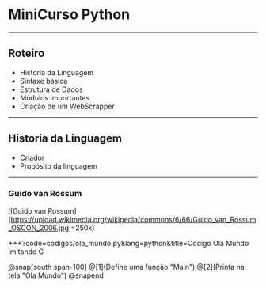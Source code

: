 # MiniCurso Python

---

## Roteiro

* Historia da Linguagem
* Sintaxe básica
* Estrutura de Dados
* Módulos Importantes
* Criação de um WebScrapper

--- 

## Historia da Linguagem

* Criador
* Propósito da linguagem

---

### Guido van Rossum
![Guido van Rossum](https://upload.wikimedia.org/wikipedia/commons/6/66/Guido_van_Rossum_OSCON_2006.jpg =250x)

	

+++?code=codigos/ola_mundo.py&lang=python&title=Codigo Ola Mundo Imitando C

@snap[south span-100]
@[1](Define uma função "Main")
@[2](Printa na tela "Ola Mundo")
@snapend
